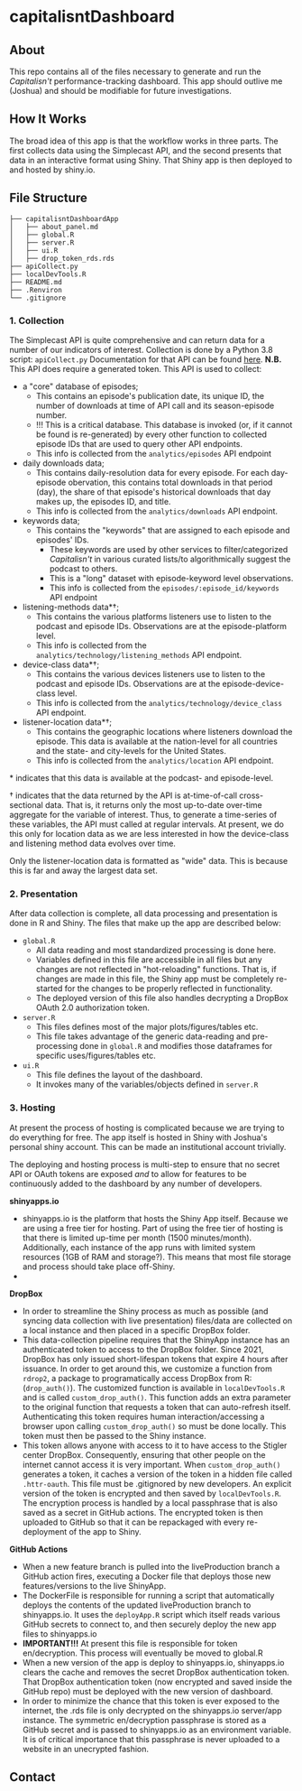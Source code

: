 # capitalisntDashboard

## About
This repo contains all of the files necessary to generate and run the *Capitalisn't* performance-tracking dashboard. This app should outlive me (Joshua) and should be modifiable for future investigations.


## How It Works
The broad idea of this app is that the workflow works in three parts. The first collects data using the Simplecast API, and the second presents that data in an interactive format using Shiny. That Shiny app is then deployed to and hosted by shiny.io.


## File Structure
```
├── capitalisntDashboardApp
│   ├── about_panel.md
│   ├── global.R
│   ├── server.R
│   ├── ui.R
│   ├── drop_token_rds.rds
├── apiCollect.py
├── localDevTools.R
├── README.md
├── .Renviron
└── .gitignore
```


### 1. Collection

The Simplecast API is quite comprehensive and can return data for a number of our indicators of interest. Collection is done by a Python 3.8 script: `apiCollect.py` Documentation for that API can be found [here](https://apidocs.simplecast.com/#intro). **N.B.** This API does require a generated token. This API is used to collect:
- a "core" database of episodes;
  - This contains an episode's publication date, its unique ID, the number of downloads at time of API call and its season-episode number.
  - !!! This is a critical database. This database is invoked (or, if it cannot be found is re-generated) by every other function to collected episode IDs that are used to query other API endpoints.
  - This info is collected from the `analytics/episodes` API endpoint
- daily downloads data;
  - This contains daily-resolution data for every episode. For each day-episode obervation, this contains total downloads in that period (day), the share of that episode's historical downloads that day makes up, the episodes ID, and title. 
  - This info is collected from the `analytics/downloads` API endpoint.
- keywords data;
  - This contains the "keywords" that are assigned to each episode and episodes' IDs.
    - These keywords are used by other services to filter/categorized *Capitalisn't* in various curated lists/to algorithmically suggest the podcast to others.
    - This is a "long" dataset with episode-keyword level observations.
    - This info is collected from the `episodes/:episode_id/keywords` API endpoint
- listening-methods data*†;
  - This contains the various platforms listeners use to listen to the podcast and episode IDs. Observations are at the episode-platform level. 
  - This info is collected from the `analytics/technology/listening_methods` API endpoint.
- device-class data*†;
  - This contains the various devices listeners use to listen to the podcast and episode IDs. Observations are at the episode-device-class level.
  - This info is collected from the `analytics/technology/device_class` API endpoint.
- listener-location data*†;
  - This contains the geographic locations where listeners download the episode. This data is available at the nation-level for all countries and the state- and city-levels for the United States.
  - This info is collected from the `analytics/location` API endpoint.

\* indicates that this data is available at the podcast- and episode-level. 

† indicates that the data returned by the API is at-time-of-call cross-sectional data. That is, it returns only the most up-to-date over-time aggregate for the variable of interest. Thus, to generate a time-series of these variables, the API must called at regular intervals. At present, we do this only for location data as we are less interested in how the device-class and listening method data evolves over time.

Only the listener-location data is formatted as "wide" data. This is because this is far and away the largest data set. 


### 2. Presentation

After data collection is complete, all data processing and presentation is done in R and Shiny. The files that make up the app are described below:

- `global.R`
  - All data reading and most standardized processing is done here.
  - Variables defined in this file are accessible in all files but any changes are not reflected in "hot-reloading" functions. That is, if changes are made in this file, the Shiny app must be completely re-started for the changes to be properly reflected in functionality.
  - The deployed version of this file also handles decrypting a DropBox OAuth 2.0 authorization token.
- `server.R`
  - This files defines most of the major plots/figures/tables etc.
  - This file takes advantage of the generic data-reading and pre-processing done in `global.R` and modifies those dataframes for specific uses/figures/tables etc.
- `ui.R`
  - This file defines the layout of the dashboard.
  - It invokes many of the variables/objects defined in `server.R`



### 3. Hosting
At present the process of hosting is complicated because we are trying to do everything for free. The app itself is hosted in Shiny with Joshua's personal shiny account. This can be made an institutional account trivially.

The deploying and hosting process is multi-step to ensure that no secret API or OAuth tokens are exposed *and* to allow for features to be continuously added to the dashboard by any number of developers. 

**shinyapps.io**
- shinyapps.io is the platform that hosts the Shiny App itself. Because we are using a free tier for hosting. Part of using the free tier of hosting is that there is limited up-time per month (1500 minutes/month). Additionally, each instance of the app runs with limited system resources (1GB of RAM and storage?). This means that most file storage and process should take place off-Shiny.
- 

**DropBox**
- In order to streamline the Shiny process as much as possible (and syncing data collection with live presentation) files/data are collected on a local instance and then placed in a specific DropBox folder. 
- This data-collection pipeline requires that the ShinyApp instance has an authenticated token to access to the DropBox folder. Since 2021, DropBox has only issued short-lifespan tokens that expire 4 hours after issuance. In order to get around this, we customize a function from `rdrop2`, a package to programatically access DropBox from R: (`drop_auth()`). The customized function is available in `localDevTools.R` and is called `custom_drop_auth()`. This function adds an extra parameter to the original function that requests a token that can auto-refresh itself. Authenticating this token requires human interaction/accessing a browser upon calling `custom_drop_auth()` so must be done locally. This token must then be passed to the Shiny instance.
- This token allows anyone with access to it to have access to the Stigler center DropBox. Consequently, ensuring that other people on the internet cannot access it is very important. When `custom_drop_auth()` generates a token, it caches a version of the token in a hidden file called `.httr-oauth`. This file must be .gitignored by new developers. An explicit version of the token is encrypted and then saved by `localDevTools.R`. The encryption process is handled by a local passphrase that is also saved as a secret in GitHub actions. The encrypted token is then uploaded to GitHub so that it can be repackaged with every re-deployment of the app to Shiny.


**GitHub Actions**
- When a new feature branch is pulled into the liveProduction branch a GitHub action fires, executing a Docker file that deploys those new features/versions to the live ShinyApp.
- The DockerFile is responsible for running a script that automatically deploys the contents of the updated liveProduction branch to shinyapps.io. It uses the `deployApp.R` script which itself reads various GitHub secrets to connect to, and then securely deploy the new app files to shinyapps.io
- **IMPORTANT!!!** At present this file is responsible for token en/decryption. This process will eventually be moved to global.R
- When a new version of the app is deploy to shinyapps.io, shinyapps.io clears the cache and removes the secret DropBox authentication token. That DropBox authentication token (now encrypted and saved inside the GitHub repo) must be deployed with the new version of dashboard.
- In order to minimize the chance that this token is ever exposed to the internet, the .rds file is only decrypted on the shinyapps.io server/app instance. The symmetric en/decryption passphrase is stored as a GitHub secret and is passed to shinyapps.io as an environment variable. It is of critical importance that this passphrase is never uploaded to a website in an unecrypted fashion.


## Contact

